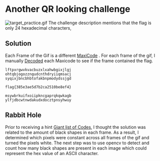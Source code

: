 # Another QR looking challenge
![target_practice.gif](images/[target_practice.gif)
The challenge description mentions that the flag is only 24 hexadecimal characters, 
## Solution
Each Frame of the Gif is a different [MaxiCode](https://en.wikipedia.org/wiki/MaxiCode) .  For each frame of the gif, I manually [Decoded](https://products.aspose.app/barcode/recognize/maxicode#/recognized) each Maxicode to see if the frame contained the flag. 
```
lftpxrgwvkvacbuzxlxahwbgixjlgj
ohtqbjogozzngudcnthdryiiqmsacj
syqixjbncbhbtofakbnpmodydssjgd

flag{385e3ae5d7b2ca2510be8ef4}

msywbrkuifxoiipkncgaprqkqwkagb
ylfjdbcwtnwdakudxdocztpnsyhwuy
```
## Rabbit Hole
Prior to receiving a hint [Giant list of Codes](https://www.tamperco.com/barcode-types-2/), I thought the solution was related to the amount of black shapes in each frame. As a result,  I determined which pixels were constant across all frames of the gif and turned the pixels white.
 The next step was to use opencv to detect and count how many black shapes are present in each image which could represent the hex value of an ASCII character.
